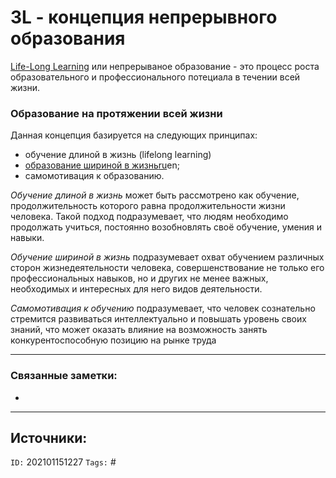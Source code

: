 # 3L - концепция непрерывного образования

[Life-Long Learning](https://ru.wikipedia.org/wiki/Непрерывное_образование) или непрерываное образование - это процесс роста образовательного и профессионального потециала в течении всей жизни. 

### Образование на протяжении всей жизни

Данная концепция базируется на следующих принципах:

-   обучение длиной в жизнь (lifelong learning)
-   [образование шириной в жизнь](https://en.wikipedia.org/wiki/lifewide_learning "en:lifewide learning")[ru](https://ru.wikipedia.org/w/index.php?title=%D0%9E%D0%B1%D1%80%D0%B0%D0%B7%D0%BE%D0%B2%D0%B0%D0%BD%D0%B8%D0%B5_%D1%88%D0%B8%D1%80%D0%B8%D0%BD%D0%BE%D0%B9_%D0%B2_%D0%B6%D0%B8%D0%B7%D0%BD%D1%8C&action=edit&redlink=1 "Образование шириной в жизнь (страница отсутствует)")en;
-   самомотивация к образованию.

_Обучение длиной в жизнь_ может быть рассмотрено как обучение, продолжительность которого равна продолжительности жизни человека. Такой подход подразумевает, что людям необходимо продолжать учиться, постоянно возобновлять своё обучение, умения и навыки.

_Обучение шириной в жизнь_ подразумевает охват обучением различных сторон жизнедеятельности человека, совершенствование не только его профессиональных навыков, но и других не менее важных, необходимых и интересных для него видов деятельности.

_Самомотивация к обучению_ подразумевает, что человек сознательно стремится развиваться интеллектуально и повышать уровень своих знаний, что может оказать влияние на возможность занять конкурентоспособную позицию на рынке труда

---
### Связанные заметки:
- 

---
**Источники**: 
- 

`ID:` 202101151227
`Tags:` #